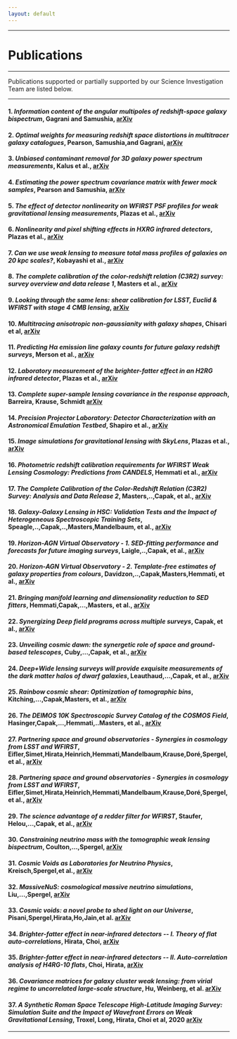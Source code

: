 ```yaml
---
layout: default
---
```


***

# Publications

***

Publications supported or partially supported by our Science Investigation Team are listed below.

---

#### 1. *Information content of the angular multipoles of redshift-space galaxy bispectrum*, Gagrani and Samushia, [arXiv](https://arxiv.org/abs/1610.03488)

#### 2. *Optimal weights for measuring redshift space distortions in multitracer galaxy catalogues*, Pearson, Samushia,and Gagrani, [arXiv](https://arxiv.org/abs/1606.03435)

#### 3. *Unbiased contaminant removal for 3D galaxy power spectrum measurements*, Kalus et al., [arXiv](https://arxiv.org/abs/1607.02417)

#### 4. *Estimating the power spectrum covariance matrix with fewer mock samples*, Pearson and Samushia, [arXiv](https://arxiv.org/abs/1509.00064)

#### 5. *The effect of detector nonlinearity on WFIRST PSF profiles for weak gravitational lensing measurements*, Plazas et al., [arXiv](https://arxiv.org/abs/1605.01001)

#### 6. *Nonlinearity and pixel shifting effects in HXRG infrared detectors*, Plazas et al., [arXiv](https://arxiv.org/abs/1703.08205)

#### 7. *Can we use weak lensing to measure total mass profiles of galaxies on 20 kpc scales?*, Kobayashi et al., [arXiv](https://arxiv.org/abs/1502.06604)

#### 8. *The complete calibration of the color-redshift relation (C3R2) survey: survey overview and data release 1*, Masters et al., [arXiv](https://arxiv.org/abs/1704.06665)

#### 9. *Looking through the same lens: shear calibration for LSST, Euclid & WFIRST with stage 4 CMB lensing*, [arXiv](https://arxiv.org/abs/1607.01761)

#### 10. *Multitracing anisotropic non-gaussianity with galaxy shapes*, Chisari et al, [arXiv](https://arxiv.org/abs/1607.05232)

#### 11. *Predicting Hα emission line galaxy counts for future galaxy redshift surveys*, Merson et al., [arXiv](https://arxiv.org/abs/1710.00833)

#### 12. *Laboratory measurement of the brighter-fatter effect in an H2RG infrared detector*, Plazas et al., [arXiv](https://arxiv.org/abs/1712.06642)

#### 13. *Complete super-sample lensing covariance in the response approach*, Barreira, Krause, Schmidt [arXiv](https://arxiv.org/abs/1711.07467)

#### 14. *Precision Projector Laboratory: Detector Characterization with an Astronomical Emulation Testbed*, Shapiro et al., [arXiv](https://arxiv.org/abs/1801.06599)

#### 15. *Image simulations for gravitational lensing with SkyLens*, Plazas et al., [arXiv](https://arxiv.org/abs/1805.05481)

#### 16. *Photometric redshift calibration requirements for WFIRST Weak Lensing Cosmology: Predictions from CANDELS*, Hemmati et al., [arXiv](https://arxiv.org/abs/1808.10458)

#### 17. *The Complete Calibration of the Color-Redshift Relation (C3R2) Survey: Analysis and Data Release 2*, Masters,..,Capak, et al., [arXiv](https://arxiv.org/abs/1904.06394)

#### 18. *Galaxy-Galaxy Lensing in HSC: Validation Tests and the Impact of Heterogeneous Spectroscopic Training Sets*, Speagle,..,Capak,..,Masters,Mandelbaum, et al., [arXiv](https://ui.adsabs.harvard.edu/abs/2019arXiv190605876S/abstract)

#### 19. *Horizon-AGN Virtual Observatory - 1. SED-fitting performance and forecasts for future imaging surveys*, Laigle,..,Capak, et al., [arXiv](https://arxiv.org/abs/1903.10934)

#### 20. *Horizon-AGN Virtual Observatory - 2. Template-free estimates of galaxy properties from colours*, Davidzon,..,Capak,Masters,Hemmati, et al., [arXiv](https://arxiv.org/abs/1905.13233)

#### 21. *Bringing manifold learning and dimensionality reduction to SED fitters*, Hemmati,Capak,...,Masters, et al., [arXiv](https://arxiv.org/abs/1905.10379)

#### 22. *Synergizing Deep field programs across multiple surveys*, Capak, et al., [arXiv](https://ui.adsabs.harvard.edu/abs/2019BAAS...51c.470C/abstract)

#### 23. *Unveiling cosmic dawn: the synergetic role of space and ground-based telescopes*, Cuby,...,Capak, et al., [arXiv](https://ui.adsabs.harvard.edu/abs/2019BAAS...51c.360C/abstract)

#### 24. *Deep+Wide lensing surveys will provide exquisite measurements of the dark matter halos of dwarf galaxies*, Leauthaud,...,Capak, et al., [arXiv](https://arxiv.org/abs/1905.01433)

#### 25. *Rainbow cosmic shear: Optimization of tomographic bins*, Kitching,...,Capak,Masters, et al., [arXiv](https://ui.adsabs.harvard.edu/abs/2019PhRvD..99f3536K/abstract)

#### 26. *The DEIMOS 10K Spectroscopic Survey Catalog of the COSMOS Field*, Hasinger,Capak,...,Hemmati,..Masters, et al., [arXiv](https://arxiv.org/abs/1803.09251)

#### 27. *Partnering space and ground observatories - Synergies in cosmology from LSST and WFIRST*, Eifler,Simet,Hirata,Heinrich,Hemmati,Mandelbaum,Krause,Doré,Spergel,et al., [arXiv](https://ui.adsabs.harvard.edu/abs/2019BAAS...51c.418E/abstract)

#### 28. *Partnering space and ground observatories - Synergies in cosmology from LSST and WFIRST*, Eifler,Simet,Hirata,Heinrich,Hemmati,Mandelbaum,Krause,Doré,Spergel,et al., [arXiv](https://ui.adsabs.harvard.edu/abs/2019BAAS...51c.418E/abstract)

#### 29. *The science advantage of a redder filter for WFIRST*, Staufer, Helou,...,Capak, et al., [arXiv](https://arxiv.org/abs/1806.00554)

#### 30. *Constraining neutrino mass with the tomographic weak lensing bispectrum*, Coulton,...,Spergel, [arXiv](https://ui.adsabs.harvard.edu/abs/2019JCAP...05..043C/abstract)

#### 31. *Cosmic Voids as Laboratories for Neutrino Physics*, Kreisch,Spergel,et al., [arXiv](https://ui.adsabs.harvard.edu/abs/2019AAS...23420306K/abstract)

#### 32. *MassiveNuS: cosmological massive neutrino simulations*, Liu,...,Spergel, [arXiv](https://ui.adsabs.harvard.edu/abs/2018JCAP...03..049L/abstract)

#### 33. *Cosmic voids: a novel probe to shed light on our Universe*, Pisani,Spergel,Hirata,Ho,Jain,et al. [arXiv](https://ui.adsabs.harvard.edu/abs/2019BAAS...51c..40P/abstract)

#### 34. *Brighter-fatter effect in near-infrared detectors -- I. Theory of flat auto-correlations*, Hirata, Choi, [arXiv](https://arxiv.org/abs/1906.01846)

#### 35. *Brighter-fatter effect in near-infrared detectors -- II. Auto-correlation analysis of H4RG-10 flats*, Choi, Hirata, [arXiv](https://arxiv.org/abs/1906.01847)

#### 36. *Covariance matrices for galaxy cluster weak lensing: from virial regime to uncorrelated large-scale structure*, Hu, Weinberg, et al. [arXiv](https://arxiv.org/abs/1907.06611)

#### 37. *A Synthetic Roman Space Telescope High-Latitude Imaging Survey: Simulation Suite and the Impact of Wavefront Errors on Weak Gravitational Lensing*, Troxel, Long, Hirata, Choi et al, 2020 [arXiv](https://arxiv.org/abs/1912.09481)
---
